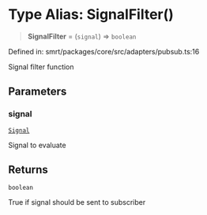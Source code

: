 # Type Alias: SignalFilter()

> **SignalFilter** = (`signal`) => `boolean`

Defined in: smrt/packages/core/src/adapters/pubsub.ts:16

Signal filter function

## Parameters

### signal

[`Signal`](Signal.md)

Signal to evaluate

## Returns

`boolean`

True if signal should be sent to subscriber
